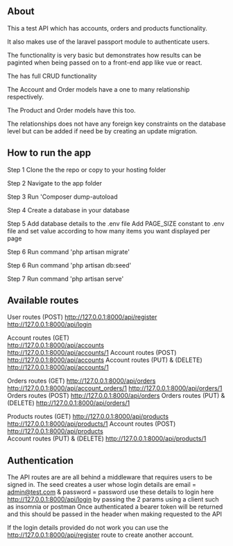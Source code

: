 
## About

This a test API which has accounts, orders and products functionality.

It also makes use of the laravel passport module to authenticate users.

The functionality is very basic but demonstrates how results can be paginted when being passed on to a front-end app like vue or react.

The has full CRUD functionality

The Account and Order models have a one to many relationship respectively.

The Product and Order models have this too.

The relationships does not have any foreign key constraints on the database level but can be added if need be by creating an update migration.

## How to run the app
Step 1
Clone the the repo or copy to your hosting folder

Step 2
Navigate to the app folder

Step 3
Run 'Composer dump-autoload

Step 4
Create a database in your database

Step 5
Add database details to the .env file
Add PAGE_SIZE constant to .env file and set value according to how many items you want displayed per page

Step 6
Run command 'php artisan migrate'

Step 6
Run command 'php artisan db:seed'

Step 7
Run command 'php artisan serve'

## Available routes 
User routes (POST) 
http://127.0.0.1:8000/api/register 
http://127.0.0.1:8000/api/login 

Account routes (GET)  
http://127.0.0.1:8000/api/accounts  
http://127.0.0.1:8000/api/accounts/1 
Account routes (POST) 
http://127.0.0.1:8000/api/accounts 
Account routes (PUT) & (DELETE) 
http://127.0.0.1:8000/api/accounts/1 

Orders routes (GET) 
http://127.0.0.1:8000/api/orders 
http://127.0.0.1:8000/api/account_orders/1 
http://127.0.0.1:8000/api/orders/1 
Orders routes (POST) 
http://127.0.0.1:8000/api/orders 
Orders routes (PUT) & (DELETE) 
http://127.0.0.1:8000/api/orders/1 

Products routes (GET) 
http://127.0.0.1:8000/api/products 
http://127.0.0.1:8000/api/products/1 
Account routes (POST) 
http://127.0.0.1:8000/api/products  
Account routes (PUT) & (DELETE) 
http://127.0.0.1:8000/api/products/1 

## Authentication
The API routes are are all behind a middleware that requires users to be signed in.
The seed creates a user whose login details are
email = admin@test.com & password = password
use these details to login here http://127.0.0.1:8000/api/login by passing the 2 params using a client such as insomnia or postman
Once authenticated a bearer token will be returned and this should be passed in the header when making requested to the API

If the login details provided do not work you can use the http://127.0.0.1:8000/api/register route to create another account.
